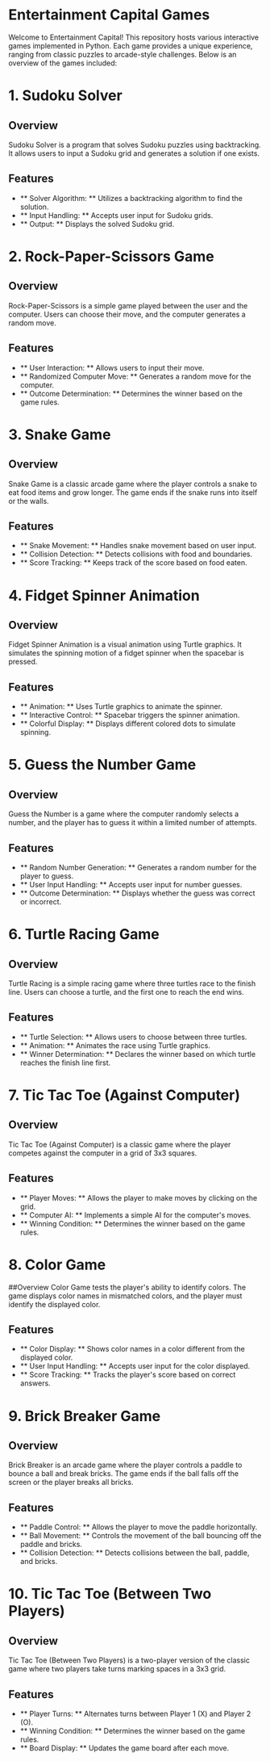 # Entertainment Capital Games
Welcome to Entertainment Capital! This repository hosts various interactive games implemented in Python. Each game provides a unique experience, ranging from classic puzzles to arcade-style challenges. Below is an overview of the games included:

# 1. Sudoku Solver
## Overview
Sudoku Solver is a program that solves Sudoku puzzles using backtracking. It allows users to input a Sudoku grid and generates a solution if one exists.
## Features
- ** Solver Algorithm: ** Utilizes a backtracking algorithm to find the solution.
- ** Input Handling: ** Accepts user input for Sudoku grids.
- ** Output: ** Displays the solved Sudoku grid.

# 2. Rock-Paper-Scissors Game
## Overview
Rock-Paper-Scissors is a simple game played between the user and the computer. Users can choose their move, and the computer generates a random move.
## Features
- ** User Interaction: ** Allows users to input their move.
- ** Randomized Computer Move: ** Generates a random move for the computer.
- ** Outcome Determination: ** Determines the winner based on the game rules.

# 3. Snake Game
## Overview
Snake Game is a classic arcade game where the player controls a snake to eat food items and grow longer. The game ends if the snake runs into itself or the walls.
## Features
- ** Snake Movement: ** Handles snake movement based on user input.
- ** Collision Detection: ** Detects collisions with food and boundaries.
- ** Score Tracking: ** Keeps track of the score based on food eaten.

# 4. Fidget Spinner Animation
## Overview
Fidget Spinner Animation is a visual animation using Turtle graphics. It simulates the spinning motion of a fidget spinner when the spacebar is pressed.
## Features
- ** Animation: ** Uses Turtle graphics to animate the spinner.
- ** Interactive Control: ** Spacebar triggers the spinner animation.
- ** Colorful Display: ** Displays different colored dots to simulate spinning.

# 5. Guess the Number Game
## Overview
Guess the Number is a game where the computer randomly selects a number, and the player has to guess it within a limited number of attempts.
## Features
- ** Random Number Generation: ** Generates a random number for the player to guess.
- ** User Input Handling: ** Accepts user input for number guesses.
- ** Outcome Determination: ** Displays whether the guess was correct or incorrect.

# 6. Turtle Racing Game
## Overview
Turtle Racing is a simple racing game where three turtles race to the finish line. Users can choose a turtle, and the first one to reach the end wins.
## Features
- ** Turtle Selection: ** Allows users to choose between three turtles.
- ** Animation: ** Animates the race using Turtle graphics.
- ** Winner Determination: ** Declares the winner based on which turtle reaches the finish line first.

# 7. Tic Tac Toe (Against Computer)
## Overview
Tic Tac Toe (Against Computer) is a classic game where the player competes against the computer in a grid of 3x3 squares.
## Features
- ** Player Moves: ** Allows the player to make moves by clicking on the grid.
- ** Computer AI: ** Implements a simple AI for the computer's moves.
- ** Winning Condition: ** Determines the winner based on the game rules.

# 8. Color Game
##Overview
Color Game tests the player's ability to identify colors. The game displays color names in mismatched colors, and the player must identify the displayed color.
## Features
- ** Color Display: ** Shows color names in a color different from the displayed color.
- ** User Input Handling: ** Accepts user input for the color displayed.
- ** Score Tracking: ** Tracks the player's score based on correct answers.

# 9. Brick Breaker Game
## Overview
Brick Breaker is an arcade game where the player controls a paddle to bounce a ball and break bricks. The game ends if the ball falls off the screen or the player breaks all bricks.
## Features
- ** Paddle Control: ** Allows the player to move the paddle horizontally.
- ** Ball Movement: ** Controls the movement of the ball bouncing off the paddle and bricks.
- ** Collision Detection: ** Detects collisions between the ball, paddle, and bricks.

# 10. Tic Tac Toe (Between Two Players)
## Overview
Tic Tac Toe (Between Two Players) is a two-player version of the classic game where two players take turns marking spaces in a 3x3 grid.
## Features
- ** Player Turns: ** Alternates turns between Player 1 (X) and Player 2 (O).
- ** Winning Condition: ** Determines the winner based on the game rules.
- ** Board Display: ** Updates the game board after each move.

